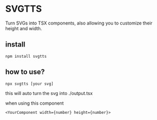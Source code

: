 # SVGTTS
Turn SVGs into TSX components, also allowing you to customize their height and width.

## install

```npm install svgtts```

## how to use?
```npx svgtts [your svg]```

this will auto turn the svg into ./output.tsx

when using this component
```tsx
<YourComponent width={number} height={number}>
```
